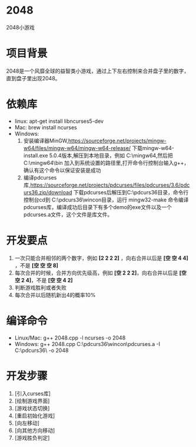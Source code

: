 # 2048
2048小游戏
# 项目背景
2048是一个风靡全球的益智类小游戏，通过上下左右控制来合并盘子里的数字，直到盘子里出现2048。

# 依赖库
- linux: apt-get install libncurses5-dev
- Mac: brew install ncurses
- Windows:
    1. 安装编译器MinGW,https://sourceforge.net/projects/mingw-w64/files/mingw-w64/mingw-w64-release/ 下载mingw-w64-install.exe 5.0.4版本,解压到本地目录，例如 C:\mingw64,然后把C:\mingw64\bin 加入到系统设置的路径里,打开命令行控制台输入g++，确认有这个命令以保证安装是成功
    2. 编译pdcurses库,https://sourceforge.net/projects/pdcurses/files/pdcurses/3.6/pdcurs36.zip/download 下载pdcurses后解压到C:\pdcurs36目录，命令行控制台cd到 C:\pdcurs36\wincon目录，运行 mingw32-make 命令编译pdcurses库，编译成功后目录下有多个demo的exe文件以及一个pdcurses.a文件，这个文件是库文件。

# 开发要点
1. 一次只能合并相邻的两个数字，例如 **[2 2 2 2]** ，向右合并以后是 **[空 空 4 4]** ，不是 **[空 空 空 8]**
2. 每次合并的时候，合并方向优先级高，例如 **[空 2 2 2]**，向右合并以后是 **[空 空 2 4]**，不是 **[空 空 4 2]** 
3. 判断游戏胜利或者失败
4. 每次合并以后随机新出4的概率10%

# 编译命令
- Linux/Mac: g++ 2048.cpp -l ncurses -o 2048
- Windows: g++ 2048.cpp C:\pdcurs36\wincon\pdcurses.a -I C:\pdcurs36\ -o 2048

# 开发步骤
1. [引入curses库]
2. [绘制游戏界面]
3. [游戏状态切换]
4. [重启初始化游戏]
5. [向左移动]
6. [向其他方向移动]
7. [游戏胜负判定]
